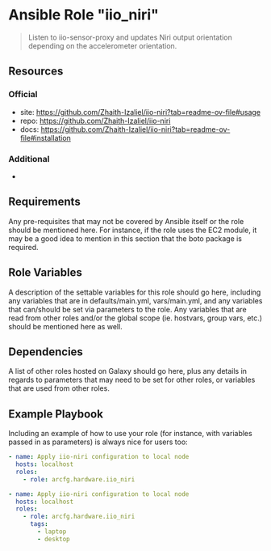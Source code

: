 # Ansible Role "iio_niri"

> Listen to iio-sensor-proxy and updates Niri output orientation depending on the accelerometer orientation.

## Resources

### Official

- site: https://github.com/Zhaith-Izaliel/iio-niri?tab=readme-ov-file#usage
- repo: https://github.com/Zhaith-Izaliel/iio-niri
- docs: https://github.com/Zhaith-Izaliel/iio-niri?tab=readme-ov-file#installation

### Additional

-

## Requirements

Any pre-requisites that may not be covered by Ansible itself or the role should be mentioned here. For instance, if the
role uses the EC2 module, it may be a good idea to mention in this section that the boto package is required.

## Role Variables

A description of the settable variables for this role should go here, including any variables that are in
defaults/main.yml, vars/main.yml, and any variables that can/should be set via parameters to the role. Any variables
that are read from other roles and/or the global scope (ie. hostvars, group vars, etc.) should be mentioned here as
well.

## Dependencies

A list of other roles hosted on Galaxy should go here, plus any details in regards to parameters that may need to be set
for other roles, or variables that are used from other roles.

## Example Playbook

Including an example of how to use your role (for instance, with variables passed in as parameters) is always nice for
users too:

```yaml
- name: Apply iio-niri configuration to local node
  hosts: localhost
  roles:
    - role: arcfg.hardware.iio_niri
```

```yaml
- name: Apply iio-niri configuration to local node
  hosts: localhost
  roles:
    - role: arcfg.hardware.iio_niri
      tags:
        - laptop
        - desktop
```
